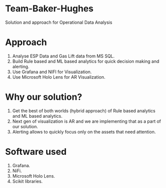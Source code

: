# Team-Baker-Hughes
Solution and approach for Operational Data Analysis


# Approach
1. Analyse ESP Data and Gas Lift data from MS SQL.
2. Build Rule based and ML based analytics for quick decision making and alerting.
3. Use Grafana and NIFI for Visualization.
4. Use Microsoft Holo Lens for AR Visualization.

# Why our solution?
1. Get the best of both worlds (hybrid approach) of Rule based analytics and ML based analytics.
2. Next gen of visualization is AR and we are implementing that as a part of our solution.
3. Alerting allows to quickly focus only on the assets that need attention.

# Software used
1. Grafana.
2. NiFi.
3. Microsoft Holo Lens.
4. Scikit libraries.

